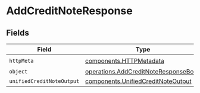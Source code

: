 # AddCreditNoteResponse


## Fields

| Field                                                                                        | Type                                                                                         | Required                                                                                     | Description                                                                                  |
| -------------------------------------------------------------------------------------------- | -------------------------------------------------------------------------------------------- | -------------------------------------------------------------------------------------------- | -------------------------------------------------------------------------------------------- |
| `httpMeta`                                                                                   | [components.HTTPMetadata](../../models/components/httpmetadata.md)                           | :heavy_check_mark:                                                                           | N/A                                                                                          |
| `object`                                                                                     | [operations.AddCreditNoteResponseBody](../../models/operations/addcreditnoteresponsebody.md) | :heavy_minus_sign:                                                                           | N/A                                                                                          |
| `unifiedCreditNoteOutput`                                                                    | [components.UnifiedCreditNoteOutput](../../models/components/unifiedcreditnoteoutput.md)     | :heavy_minus_sign:                                                                           | N/A                                                                                          |